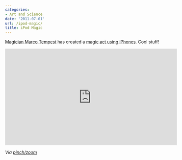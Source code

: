 ```yaml
---
categories:
- Art and Science
date: '2011-07-01'
url: /ipod-magic/
title: iPod Magic
---
```


<a href="http://marcotempest.com/">Magician Marco Tempest</a> has created a <a href="http://vimeo.com/24951327">magic act using iPhones</a>. Cool stuff!

<div class="fluid-vids"><iframe class="alignc" src="https://player.vimeo.com/video/24951327?title=0&amp;byline=0&amp;portrait=0" width="560" height="315" frameborder="0"></iframe></div>

<em>Via <a href="http://pinchzoom.com/posts/iphone-magic-to-make-your-day/">pinch/zoom</a></em>